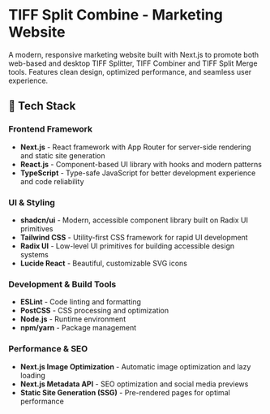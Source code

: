 # TIFF Split Combine - Marketing Website

A modern, responsive marketing website built with Next.js to promote both web-based and desktop TIFF Splitter, TIFF Combiner and TIFF Split Merge tools. Features clean design, optimized performance, and seamless user experience.

## 🚀 Tech Stack

### Frontend Framework

- **Next.js** - React framework with App Router for server-side rendering and static site generation
- **React.js** - Component-based UI library with hooks and modern patterns
- **TypeScript** - Type-safe JavaScript for better development experience and code reliability

### UI & Styling

- **shadcn/ui** - Modern, accessible component library built on Radix UI primitives
- **Tailwind CSS** - Utility-first CSS framework for rapid UI development
- **Radix UI** - Low-level UI primitives for building accessible design systems
- **Lucide React** - Beautiful, customizable SVG icons

### Development & Build Tools

- **ESLint** - Code linting and formatting
- **PostCSS** - CSS processing and optimization
- **Node.js** - Runtime environment
- **npm/yarn** - Package management

### Performance & SEO

- **Next.js Image Optimization** - Automatic image optimization and lazy loading
- **Next.js Metadata API** - SEO optimization and social media previews
- **Static Site Generation (SSG)** - Pre-rendered pages for optimal performance
